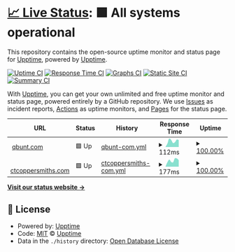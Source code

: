# [📈 Live Status](https://upptime.github.io/upptime): <!--live status--> **🟩 All systems operational**

This repository contains the open-source uptime monitor and status page for [Upptime](https://upptime.js.org), powered by [Upptime](https://github.com/upptime/upptime).

[![Uptime CI](https://github.com/qbunt/upptime/workflows/Uptime%20CI/badge.svg)](https://github.com/qbunt/upptime/actions?query=workflow%3A%22Uptime+CI%22)
[![Response Time CI](https://github.com/qbunt/upptime/workflows/Response%20Time%20CI/badge.svg)](https://github.com/qbunt/upptime/actions?query=workflow%3A%22Response+Time+CI%22)
[![Graphs CI](https://github.com/qbunt/upptime/workflows/Graphs%20CI/badge.svg)](https://github.com/qbunt/upptime/actions?query=workflow%3A%22Graphs+CI%22)
[![Static Site CI](https://github.com/qbunt/upptime/workflows/Static%20Site%20CI/badge.svg)](https://github.com/qbunt/upptime/actions?query=workflow%3A%22Static+Site+CI%22)
[![Summary CI](https://github.com/qbunt/upptime/workflows/Summary%20CI/badge.svg)](https://github.com/qbunt/upptime/actions?query=workflow%3A%22Summary+CI%22)

With [Upptime](https://upptime.js.org), you can get your own unlimited and free uptime monitor and status page, powered entirely by a GitHub repository. We use [Issues](https://github.com/upptime/upptime/issues) as incident reports, [Actions](https://github.com/qbunt/upptime/actions) as uptime monitors, and [Pages](https://upptime.github.io/upptime) for the status page.

<!--start: status pages-->
<!-- This summary is generated by Upptime (https://github.com/upptime/upptime) -->
<!-- Do not edit this manually, your changes will be overwritten -->
<!-- prettier-ignore -->
| URL | Status | History | Response Time | Uptime |
| --- | ------ | ------- | ------------- | ------ |
| <img alt="" src="https://favicons.githubusercontent.com/qbunt.com" height="13"> [qbunt.com](https://qbunt.com) | 🟩 Up | [qbunt-com.yml](https://github.com/qbunt/upptime/commits/HEAD/history/qbunt-com.yml) | <details><summary><img alt="Response time graph" src="./graphs/qbunt-com/response-time-week.png" height="20"> 112ms</summary><br><a href="https://qbunt.github.io/upptime/history/qbunt-com"><img alt="Response time 193" src="https://img.shields.io/endpoint?url=https%3A%2F%2Fraw.githubusercontent.com%2Fqbunt%2Fupptime%2FHEAD%2Fapi%2Fqbunt-com%2Fresponse-time.json"></a><br><a href="https://qbunt.github.io/upptime/history/qbunt-com"><img alt="24-hour response time 88" src="https://img.shields.io/endpoint?url=https%3A%2F%2Fraw.githubusercontent.com%2Fqbunt%2Fupptime%2FHEAD%2Fapi%2Fqbunt-com%2Fresponse-time-day.json"></a><br><a href="https://qbunt.github.io/upptime/history/qbunt-com"><img alt="7-day response time 112" src="https://img.shields.io/endpoint?url=https%3A%2F%2Fraw.githubusercontent.com%2Fqbunt%2Fupptime%2FHEAD%2Fapi%2Fqbunt-com%2Fresponse-time-week.json"></a><br><a href="https://qbunt.github.io/upptime/history/qbunt-com"><img alt="30-day response time 150" src="https://img.shields.io/endpoint?url=https%3A%2F%2Fraw.githubusercontent.com%2Fqbunt%2Fupptime%2FHEAD%2Fapi%2Fqbunt-com%2Fresponse-time-month.json"></a><br><a href="https://qbunt.github.io/upptime/history/qbunt-com"><img alt="1-year response time 193" src="https://img.shields.io/endpoint?url=https%3A%2F%2Fraw.githubusercontent.com%2Fqbunt%2Fupptime%2FHEAD%2Fapi%2Fqbunt-com%2Fresponse-time-year.json"></a></details> | <details><summary><a href="https://qbunt.github.io/upptime/history/qbunt-com">100.00%</a></summary><a href="https://qbunt.github.io/upptime/history/qbunt-com"><img alt="All-time uptime 100.00%" src="https://img.shields.io/endpoint?url=https%3A%2F%2Fraw.githubusercontent.com%2Fqbunt%2Fupptime%2FHEAD%2Fapi%2Fqbunt-com%2Fuptime.json"></a><br><a href="https://qbunt.github.io/upptime/history/qbunt-com"><img alt="24-hour uptime 100.00%" src="https://img.shields.io/endpoint?url=https%3A%2F%2Fraw.githubusercontent.com%2Fqbunt%2Fupptime%2FHEAD%2Fapi%2Fqbunt-com%2Fuptime-day.json"></a><br><a href="https://qbunt.github.io/upptime/history/qbunt-com"><img alt="7-day uptime 100.00%" src="https://img.shields.io/endpoint?url=https%3A%2F%2Fraw.githubusercontent.com%2Fqbunt%2Fupptime%2FHEAD%2Fapi%2Fqbunt-com%2Fuptime-week.json"></a><br><a href="https://qbunt.github.io/upptime/history/qbunt-com"><img alt="30-day uptime 100.00%" src="https://img.shields.io/endpoint?url=https%3A%2F%2Fraw.githubusercontent.com%2Fqbunt%2Fupptime%2FHEAD%2Fapi%2Fqbunt-com%2Fuptime-month.json"></a><br><a href="https://qbunt.github.io/upptime/history/qbunt-com"><img alt="1-year uptime 100.00%" src="https://img.shields.io/endpoint?url=https%3A%2F%2Fraw.githubusercontent.com%2Fqbunt%2Fupptime%2FHEAD%2Fapi%2Fqbunt-com%2Fuptime-year.json"></a></details>
| <img alt="" src="https://favicons.githubusercontent.com/ctcoppersmiths.com" height="13"> [ctcoppersmiths.com](https://ctcoppersmiths.com) | 🟩 Up | [ctcoppersmiths-com.yml](https://github.com/qbunt/upptime/commits/HEAD/history/ctcoppersmiths-com.yml) | <details><summary><img alt="Response time graph" src="./graphs/ctcoppersmiths-com/response-time-week.png" height="20"> 177ms</summary><br><a href="https://qbunt.github.io/upptime/history/ctcoppersmiths-com"><img alt="Response time 176" src="https://img.shields.io/endpoint?url=https%3A%2F%2Fraw.githubusercontent.com%2Fqbunt%2Fupptime%2FHEAD%2Fapi%2Fctcoppersmiths-com%2Fresponse-time.json"></a><br><a href="https://qbunt.github.io/upptime/history/ctcoppersmiths-com"><img alt="24-hour response time 131" src="https://img.shields.io/endpoint?url=https%3A%2F%2Fraw.githubusercontent.com%2Fqbunt%2Fupptime%2FHEAD%2Fapi%2Fctcoppersmiths-com%2Fresponse-time-day.json"></a><br><a href="https://qbunt.github.io/upptime/history/ctcoppersmiths-com"><img alt="7-day response time 177" src="https://img.shields.io/endpoint?url=https%3A%2F%2Fraw.githubusercontent.com%2Fqbunt%2Fupptime%2FHEAD%2Fapi%2Fctcoppersmiths-com%2Fresponse-time-week.json"></a><br><a href="https://qbunt.github.io/upptime/history/ctcoppersmiths-com"><img alt="30-day response time 167" src="https://img.shields.io/endpoint?url=https%3A%2F%2Fraw.githubusercontent.com%2Fqbunt%2Fupptime%2FHEAD%2Fapi%2Fctcoppersmiths-com%2Fresponse-time-month.json"></a><br><a href="https://qbunt.github.io/upptime/history/ctcoppersmiths-com"><img alt="1-year response time 176" src="https://img.shields.io/endpoint?url=https%3A%2F%2Fraw.githubusercontent.com%2Fqbunt%2Fupptime%2FHEAD%2Fapi%2Fctcoppersmiths-com%2Fresponse-time-year.json"></a></details> | <details><summary><a href="https://qbunt.github.io/upptime/history/ctcoppersmiths-com">100.00%</a></summary><a href="https://qbunt.github.io/upptime/history/ctcoppersmiths-com"><img alt="All-time uptime 100.00%" src="https://img.shields.io/endpoint?url=https%3A%2F%2Fraw.githubusercontent.com%2Fqbunt%2Fupptime%2FHEAD%2Fapi%2Fctcoppersmiths-com%2Fuptime.json"></a><br><a href="https://qbunt.github.io/upptime/history/ctcoppersmiths-com"><img alt="24-hour uptime 100.00%" src="https://img.shields.io/endpoint?url=https%3A%2F%2Fraw.githubusercontent.com%2Fqbunt%2Fupptime%2FHEAD%2Fapi%2Fctcoppersmiths-com%2Fuptime-day.json"></a><br><a href="https://qbunt.github.io/upptime/history/ctcoppersmiths-com"><img alt="7-day uptime 100.00%" src="https://img.shields.io/endpoint?url=https%3A%2F%2Fraw.githubusercontent.com%2Fqbunt%2Fupptime%2FHEAD%2Fapi%2Fctcoppersmiths-com%2Fuptime-week.json"></a><br><a href="https://qbunt.github.io/upptime/history/ctcoppersmiths-com"><img alt="30-day uptime 100.00%" src="https://img.shields.io/endpoint?url=https%3A%2F%2Fraw.githubusercontent.com%2Fqbunt%2Fupptime%2FHEAD%2Fapi%2Fctcoppersmiths-com%2Fuptime-month.json"></a><br><a href="https://qbunt.github.io/upptime/history/ctcoppersmiths-com"><img alt="1-year uptime 100.00%" src="https://img.shields.io/endpoint?url=https%3A%2F%2Fraw.githubusercontent.com%2Fqbunt%2Fupptime%2FHEAD%2Fapi%2Fctcoppersmiths-com%2Fuptime-year.json"></a></details>

<!--end: status pages-->

[**Visit our status website →**](https://upptime.github.io/upptime)

## 📄 License

- Powered by: [Upptime](https://github.com/upptime/upptime)
- Code: [MIT](./LICENSE) © [Upptime](https://upptime.js.org)
- Data in the `./history` directory: [Open Database License](https://opendatacommons.org/licenses/odbl/1-0/)
